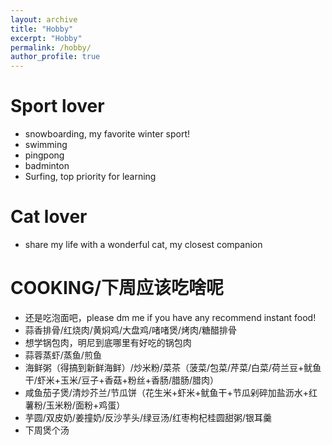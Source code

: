 ```yaml
---
layout: archive
title: "Hobby"
excerpt: "Hobby"
permalink: /hobby/
author_profile: true
---
```


Sport lover
======
* snowboarding, my favorite winter sport! 
* swimming 
* pingpong
* badminton
* Surfing, top priority for learning


Cat lover
======
* share my life with a wonderful cat, my closest companion

<!-- Games  
======
* War of the Three Kingdoms(垃圾三国杀，垃圾三国杀，垃圾三国杀！！！)
* mahjong -->

COOKING/下周应该吃啥呢
======
* 还是吃泡面吧，please dm me if you have any recommend instant food!
* 蒜香排骨/红烧肉/黄焖鸡/大盘鸡/啫啫煲/烤肉/糖醋排骨
* 想学锅包肉，明尼到底哪里有好吃的锅包肉
* 蒜蓉蒸虾/蒸鱼/煎鱼
* 海鲜粥（得搞到新鲜海鲜）/炒米粉/菜茶（菠菜/包菜/芹菜/白菜/荷兰豆+鱿鱼干/虾米+玉米/豆子+香菇+粉丝+香肠/腊肠/腊肉）
* 咸鱼茄子煲/清炒芥兰/节瓜饼（花生米+虾米+鱿鱼干+节瓜剁碎加盐沥水+红薯粉/玉米粉/面粉+鸡蛋）
* 芋圆/双皮奶/姜撞奶/反沙芋头/绿豆汤/红枣枸杞桂圆甜粥/银耳羹
* 下周煲个汤

